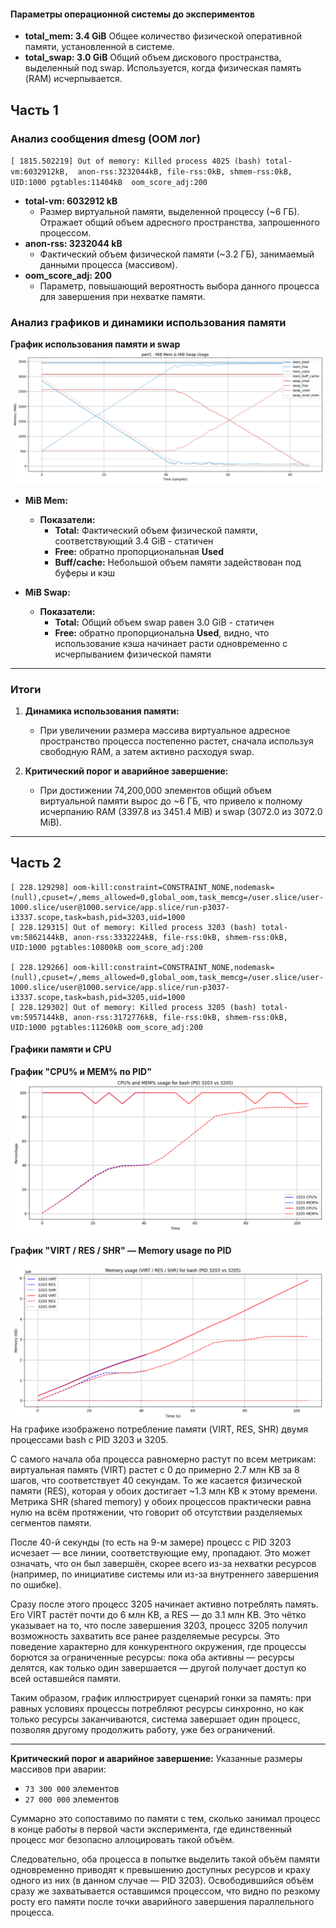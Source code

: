 #### Параметры операционной системы до экспериментов

- **total_mem: 3.4 GiB**
  Общее количество физической оперативной памяти, установленной в системе.
- **total_swap: 3.0 GiB**
  Общий объем дискового пространства, выделенный под swap. Используется, когда физическая память
  (RAM) исчерпывается.
  
## Часть 1

### Анализ сообщения dmesg (OOM лог)

`[ 1815.502219] Out of memory: Killed process 4025 (bash) total-vm:6032912kB, 
anon-rss:3232044kB, file-rss:0kB, shmem-rss:0kB, UID:1000 pgtables:11404kB 
oom_score_adj:200`

- **total-vm: 6032912 kB**
    - Размер виртуальной памяти, выделенной процессу (~6 ГБ). Отражает общий объем
      адресного пространства, запрошенного процессом.
- **anon-rss: 3232044 kB**
    - Фактический объем физической памяти (~3.2 ГБ), занимаемый
      данными процесса (массивом).
- **oom_score_adj: 200**
    - Параметр, повышающий вероятность выбора данного процесса для завершения при
      нехватке памяти.

### Анализ графиков и динамики использования памяти

**График использования памяти и swap**
![](plots/part1_common.png)

- **MiB Mem:**
    - **Показатели:**
        - **Total:** Фактический объем физической памяти, соответствующий 3.4 GiB - статичен
        - **Free:** обратно пропорциональная **Used**
        - **Buff/cache:** Небольшой объем памяти задействован под буферы и кэш

- **MiB Swap:**
    - **Показатели:**
        - **Total:** Общий объем swap равен 3.0 GiB - статичен
        - **Free:** обратно пропорциональна **Used**, видно, что использование кэша начинает расти одновременно с
          исчерпыванием физической памяти

[//]: # (**Показатели памяти процесса 4025 &#40;bash&#41;**)

[//]: # (![]&#40;plots/part1_memo.png&#41;)

[//]: # ()
[//]: # (- Показатели процесса в момент аварии)

[//]: # (    - **VIRT:** ~6031856 kB &#40;примерно 6 ГБ&#41; – общий объем виртуальной памяти, запрошенной процессом.)

[//]: # (    - **RES:** ~3.1 ГБ – фактическое использование физической памяти.)

[//]: # (    - **SHR** = 0 все время &#40;посколько процесс не делит память с другими процессами&#41;)

[//]: # ()
[//]: # (**Показатели CPU%, MEM%, PR, NI**)

[//]: # ()
[//]: # (![]&#40;plots/part1_pr_ni_common.png&#41;)

[//]: # ()
[//]: # (- Все время CPU загружена на 90-100%)

[//]: # (- Использование памяти растет линейно до ~90% и остается на таком уровне)

---

### Итоги

1. **Динамика использования памяти:**
    - При увеличении размера массива виртуальное адресное пространство процесса постепенно растет, сначала используя
      свободную RAM, а затем активно расходуя swap.

2. **Критический порог и аварийное завершение:**
    - При достижении 74,200,000 элементов общий объем виртуальной памяти вырос до ~6 ГБ, что привело к полному
      исчерпанию RAM (3397.8 из 3451.4 MiB) и swap (3072.0 из 3072.0 MiB).

---

## Часть 2

```
[ 228.129298] oom-kill:constraint=CONSTRAINT_NONE,nodemask=(null),cpuset=/,mems_allowed=0,global_oom,task_memcg=/user.slice/user-1000.slice/user@1000.service/app.slice/run-p3037-i3337.scope,task=bash,pid=3203,uid=1000  
[ 228.129315] Out of memory: Killed process 3203 (bash) total-vm:5862144kB, anon-rss:3332224kB, file-rss:0kB, shmem-rss:0kB, UID:1000 pgtables:10800kB oom_score_adj:200

[ 228.129266] oom-kill:constraint=CONSTRAINT_NONE,nodemask=(null),cpuset=/,mems_allowed=0,global_oom,task_memcg=/user.slice/user-1000.slice/user@1000.service/app.slice/run-p3037-i3337.scope,task=bash,pid=3205,uid=1000 
[ 228.129302] Out of memory: Killed process 3205 (bash) total-vm:5957144kB, anon-rss:3172776kB, file-rss:0kB, shmem-rss:0kB, UID:1000 pgtables:11260kB oom_score_adj:200
```

#### Графики памяти и CPU

**График "CPU% и MEM% по PID"**
![](plots/part2_common.png)



**График "VIRT / RES / SHR" — Memory usage по PID**

![](plots/part2_memo.png)
На графике изображено потребление памяти (VIRT, RES, SHR) двумя процессами bash с PID 3203 и 3205.

С самого начала оба процесса равномерно растут по всем метрикам: виртуальная память (VIRT) растет 
с 0 до примерно 2.7 млн KB за 8 шагов, что соответствует 40 секундам. То же касается физической памяти 
(RES), которая у обоих достигает ~1.3 млн KB к этому времени. Метрика SHR (shared memory) у обоих 
процессов практически равна нулю на всём протяжении, что говорит об отсутствии разделяемых сегментов памяти.

После 40-й секунды (то есть на 9-м замере) процесс с PID 3203 исчезает — все линии, соответствующие ему, 
пропадают. Это может означать, что он был завершён, скорее всего из-за нехватки ресурсов (например, по 
инициативе системы или из-за внутреннего завершения по ошибке).

Сразу после этого процесс 3205 начинает активно потреблять память. Его VIRT растёт почти до 6 млн KB, 
а RES — до 3.1 млн KB. Это чётко указывает на то, что после завершения 3203, процесс 3205 получил 
возможность захватить все ранее разделяемые ресурсы. Это поведение характерно для конкурентного окружения, 
где процессы борются за ограниченные ресурсы: пока оба активны — ресурсы делятся, как только один 
завершается — другой получает доступ ко всей оставшейся памяти.

Таким образом, график иллюстрирует сценарий гонки за память: при равных условиях процессы потребляют 
ресурсы синхронно, но как только ресурсы заканчиваются, система завершает один процесс, позволяя другому 
продолжить работу, уже без ограничений.


[//]: # (**График "PR / NI" — Priorities**)

[//]: # (![]&#40;plots/part2_pr_ni.png&#41;)

---

**Критический порог и аварийное завершение:**
Указанные размеры массивов при аварии:

- `73 300 000` элементов
- `27 000 000` элементов

Суммарно это сопоставимо по памяти с тем, сколько занимал процесс в конце работы в первой части эксперимента, 
где единственный процесс мог безопасно аллоцировать такой объём.

Следовательно, оба процесса в попытке выделить такой объём памяти одновременно приводят к превышению доступных 
ресурсов и краху одного из них (в данном случае — PID 3203). Освободившийся объём сразу же захватывается 
оставшимся процессом, что видно по резкому росту его памяти после точки аварийного завершения параллельного процесса.

